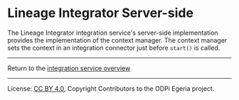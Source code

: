 <!-- SPDX-License-Identifier: CC-BY-4.0 -->
<!-- Copyright Contributors to the ODPi Egeria project 2020. -->

# Lineage Integrator Server-side

The Lineage Integrator integration service's server-side implementation provides 
the implementation of the context manager.  The context manager sets the context in an integration
connector just before `start()` is called.
 

----
Return to the [integration service overview](..)

----
License: [CC BY 4.0](https://creativecommons.org/licenses/by/4.0/),
Copyright Contributors to the ODPi Egeria project.